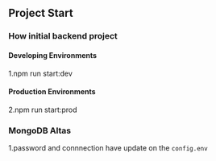## Project Start
### How initial backend project
#### Developing Environments
1.npm run start:dev
#### Production Environments
2.npm run start:prod

### MongoDB Altas
1.password and connnection have update on the `config.env`